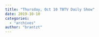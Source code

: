 ```yaml
---
title: "Thursday, Oct 10 TBTV Daily Show"
date: 2019-10-10
categories: 
  - "archives"
author: "brantzt"
---
```



